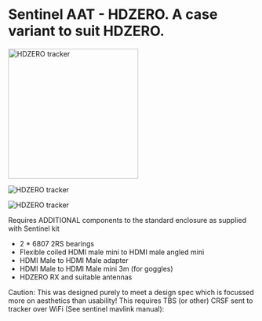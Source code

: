 # Sentinel AAT - HDZERO. A case variant to suit HDZERO.

<img width="265" alt="HDZERO tracker" src="https://user-images.githubusercontent.com/11336532/195096738-a37e2483-6e20-4f9a-83f2-7c60caabca6e.png">

![HDZERO tracker](https://user-images.githubusercontent.com/11336532/195097067-529543da-ab80-416e-a3f8-cf7927294260.png)


![HDZERO tracker](https://user-images.githubusercontent.com/11336532/195096236-675fc430-cddf-4482-9855-8545b0c79a26.jpg)

Requires ADDITIONAL components to the standard enclosure as supplied with Sentinel kit
- 2 * 6807 2RS bearings
- Flexible coiled HDMI male mini to HDMI male angled mini 
- HDMI Male to HDMI Male adapter
- HDMI Male to HDMI Male mini 3m (for goggles)
- HDZERO RX and suitable antennas

Caution:
This was designed purely to meet a design spec which is focussed more on aesthetics than usability!
This requires TBS (or other) CRSF sent to tracker over WiFi (See sentinel mavlink manual):

